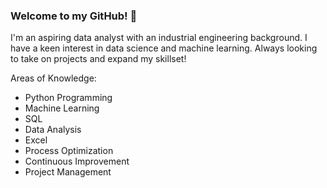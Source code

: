### Welcome to my GitHub! 👋

I'm an aspiring data analyst with an industrial engineering background. I have a keen interest in data science and machine learning. Always looking to take on projects and expand my skillset!

Areas of Knowledge:
- Python Programming
- Machine Learning
- SQL
- Data Analysis
- Excel
- Process Optimization
- Continuous Improvement
- Project Management

<!--
**a-melino/a-melino** is a ✨ _special_ ✨ repository because its `README.md` (this file) appears on your GitHub profile.

Here are some ideas to get you started:

- 🔭 I’m currently working on ...
- 🌱 I’m currently learning ...
- 👯 I’m looking to collaborate on ...
- 🤔 I’m looking for help with ...
- 💬 Ask me about ...
- 📫 How to reach me: ...
- 😄 Pronouns: ...
- ⚡ Fun fact: ...
-->
